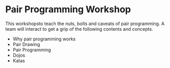 # Pair Programming Workshop

This workshopsto teach the nuts, bolts and caveats of pair programming. A team will interact to get a grip of the following contents and concepts. 

* Why pair programming works
* Pair Drawing 
* Pair Programming 
* Dojos
* Katas



